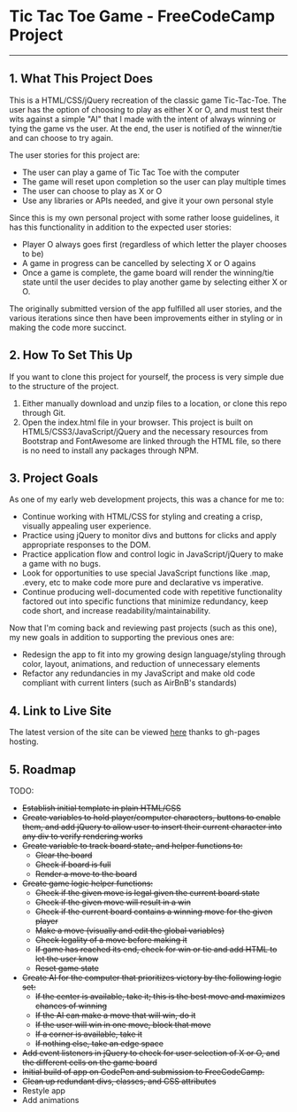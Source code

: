 # Tic Tac Toe Game - FreeCodeCamp Project
---
## 1. What This Project Does
This is a HTML/CSS/jQuery recreation of the classic game Tic-Tac-Toe. The user has the option of choosing to play as either X or O, and must test their wits against a simple "AI" that I made with the intent of always winning or tying the game vs the user. At the end, the user is notified of the winner/tie and can choose to try again.

The user stories for this project are:

* The user can play a game of Tic Tac Toe with the computer
* The game will reset upon completion so the user can play multiple times
* The user can choose to play as X or O
* Use any libraries or APIs needed, and give it your own personal style

Since this is my own personal project with some rather loose guidelines, it has this functionality in addition to the expected user stories:

* Player O always goes first (regardless of which letter the player chooses to be)
* A game in progress can be cancelled by selecting X or O agains
* Once a game is complete, the game board will render the winning/tie state until the user decides to play another game by selecting either X or O.

The originally submitted version of the app fulfilled all user stories, and the various iterations since then have been improvements either in styling or in making the code more succinct.

## 2. How To Set This Up
If you want to clone this project for yourself, the process is very simple due to the structure of the project.

1. Either manually download and unzip files to a location, or clone this repo through Git.
2. Open the index.html file in your browser. This project is built on HTML5/CSS3/JavaScript/jQuery and the necessary resources from Bootstrap and FontAwesome are linked through the HTML file, so there is no need to install any packages through NPM.

## 3. Project Goals
As one of my early web development projects, this was a chance for me to:

* Continue working with HTML/CSS for styling and creating a crisp, visually appealing user experience.
* Practice using jQuery to monitor divs and buttons for clicks and apply appropriate responses to the DOM.
* Practice application flow and control logic in JavaScript/jQuery to make a game with no bugs.
* Look for opportunities to use special JavaScript functions like .map, .every, etc to make code more pure and declarative vs imperative.
* Continue producing well-documented code with repetitive functionality factored out into specific functions that minimize redundancy, keep code short, and increase readability/maintainability.

Now that I'm coming back and reviewing past projects (such as this one), my new goals in addition to supporting the previous ones are:

* Redesign the app to fit into my growing design language/styling through color, layout, animations, and reduction of unnecessary elements
* Refactor any redundancies in my JavaScript and make old code compliant with current linters (such as AirBnB's standards)

## 4. Link to Live Site
The latest version of the site can be viewed [here](https://stern-shawn.github.io/FCC-JSTicTacToe/) thanks to gh-pages hosting.

## 5. Roadmap
TODO:

* ~~Establish initial template in plain HTML/CSS~~
* ~~Create variables to hold player/computer characters, buttons to enable them, and add jQuery to allow user to insert their current character into any div to verify rendering works~~
* ~~Create variable to track board state, and helper functions to:~~
    * ~~Clear the board~~
    * ~~Check if board is full~~
    * ~~Render a move to the board~~
* ~~Create game logic helper functions:~~
    * ~~Check if the given move is legal given the current board state~~
    * ~~Check if the given move will result in a win~~
    * ~~Check if the current board contains a winning move for the given player~~
    * ~~Make a move (visually and edit the global variables)~~
    * ~~Check legality of a move before making it~~
    * ~~If game has reached its end, check for win or tie and add HTML to let the user know~~
    * ~~Reset game state~~
* ~~Create AI for the computer that prioritizes victory by the following logic set:~~
    * ~~If the center is available, take it; this is the best move and maximizes chances of winning~~
    * ~~If the AI can make a move that will win, do it~~
    * ~~If the user will win in one move, block that move~~
    * ~~If a corner is available, take it~~
    * ~~If nothing else, take an edge space~~
* ~~Add event listeners in jQuery to check for user selection of X or O, and the different cells on the game board~~
* ~~Initial build of app on CodePen and submission to FreeCodeCamp.~~
* ~~Clean up redundant divs, classes, and CSS attributes~~
* Restyle app
* Add animations
